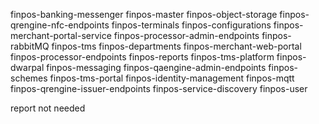 

finpos-banking-messenger
finpos-master
finpos-object-storage
finpos-qrengine-nfc-endpoints
finpos-terminals
finpos-configurations
finpos-merchant-portal-service
finpos-processor-admin-endpoints
finpos-rabbitMQ
finpos-tms
finpos-departments
finpos-merchant-web-portal
finpos-processor-endpoints
finpos-reports
finpos-tms-platform
finpos-dwarpal
finpos-messaging
finpos-qaengine-admin-endpoints
finpos-schemes
finpos-tms-portal
finpos-identity-management
finpos-mqtt
finpos-qrengine-issuer-endpoints
finpos-service-discovery
finpos-user



report  not needed
